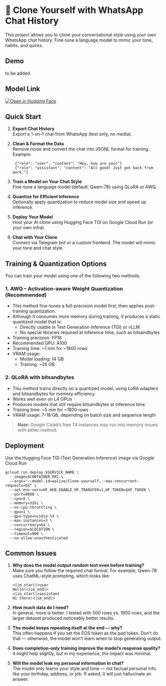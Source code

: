 # 👯 Clone Yourself with WhatsApp Chat History
This project allows you to clone your conversational style using your own WhatsApp chat history. Fine-tune a language model to mimic your tone, habits, and quirks.

## Demo 
to be added. 

## Model Link 
[![Open in Hugging Face](https://img.shields.io/badge/🤗%20Hugging%20Face-model-blue)](https://huggingface.co/aalize/Qwen2.5-7B-Instruct-AWQ-4bit)

## Quick Start
1. **Export Chat History**  
    Export a 1-on-1 chat from WhatsApp (text only, no media).
    
2. **Clean & Format the Data**  
    Remove noise and convert the chat into JSONL format for training. Example:
   ```
    {"role": "user", "content": "Hey, how are you?"}
    {"role": "assistant", "content": "All good! Just got back from work."}
   ```
    
4. **Train a Model on Your Chat Style**  
    Fine-tune a language model (default: Qwen-7B) using QLoRA or AWQ.
    
5. **Quantize for Efficient Inference**  
    Optionally apply quantization to reduce model size and speed up inference.
    
6. **Deploy Your Model**  
    Host your AI clone using Hugging Face TGI on Google Cloud Run (or your own infra).
    
7. **Chat with Your Clone**  
    Connect via Telegram bot or a custom frontend. The model will mimic your tone and chat style.

## Training & Quantization Options
You can train your model using one of the following two methods:
### 1. AWQ – Activation-aware Weight Quantization (Recommended)
- This method fine-tunes a full-precision model first, then applies post-training quantization.
- Although it consumes more memory during training, it produces a static quantized model that is:
  - Directly usable in Text Generation Inference (TGI) or vLLM
  - No special libraries required at inference time, such as bitsandbytes
- Training precision: FP16
- Recommended GPU: A100
- Training time: ~1 min for ~1800 rows
- VRAM usage:
  - Model loading: 14 GB
  - Training: ~26 GB

### 2. QLoRA with bitsandbytes
- This method trains directly on a quantized model, using LoRA adapters and bitsandbytes for memory efficiency.
- Works well even on L4 GPUs
- Produces models that still require bitsandbytes at inference time.
- Training time: ~5 min for ~1800 rows
- VRAM usage: 7–18 GB, depending on batch size and sequence length
> **Note:** Google Colab’s free T4 instances may run into memory issues with either method.

## Deployment
Use the Hugging Face TGI (Text Generation Inference) image via Google Cloud Run
```
gcloud run deploy $SERVICE_NAME \
  --image=$CONTAINER_URI \
  --args="--model-id=aalize/Clone-yourself,--max-concurrent-requests=64" \
  --set-env-vars=HF_HUB_ENABLE_HF_TRANSFER=1,HF_TOKEN=$HF_TOKEN \
  --port=8080 \
  --cpu=8 \
  --memory=32Gi \
  --no-cpu-throttling \
  --gpu=1 \
  --gpu-type=nvidia-l4 \
  --max-instances=3 \
  --concurrency=64 \
  --region=$LOCATION \
  --timeout=900 \
  --no-allow-unauthenticated
```

## Common Issues 
1. **Why does the model output random text even before training?**  
    Make sure you follow the required chat format. For example, Qwen-7B uses ChatML-style prompting, which looks like:  
    ```
    <|im_start|>user
    Hello!<|im_end|>
    <|im_start|>assistant
    Hi there!<|im_end|>
    ```
2. **How much data do I need?**  
    In general, more is better. I tested with 500 rows vs. 1800 rows, and the larger dataset produced noticeably better results.
   
3. **The model keeps repeating itself at the end — why?**  
   This often happens if you set the EOS token as the pad token. Don’t do that — otherwise, the model won’t learn when to stop generating output.
   
5. **Does completion-only training improve the model’s response quality?**  
   It might help slightly, but in my experience, the impact was minimal.
   
7. **Will the model leak my personal information in chat?**  
    The model only learns your style and tone — not factual personal info like your birthday, address, or job. If asked, it will just hallucinate an answer.
